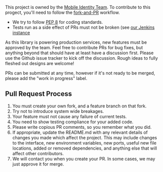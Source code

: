 This project is owned by the [Mobile Identity Team](https://gus.lightning.force.com/lightning/r/CollaborationGroup/0F9B00000002nQMKAY/view).
To contribute to this progect, you'll need to follow the [fork-and-PR](https://help.github.com/articles/creating-a-pull-request-from-a-fork/) workflow.

* We try to follow [PEP 8](https://www.python.org/dev/peps/pep-0008/) for coding standards.
* Tests run as a side effect of PRs must not be broken (see [our Jenkins instance](https://salesforceauth.ci.data.com/job/declarative-apis-test/)

As this library is powering production services, new features must be approved by the team. Feel free to contribute PRs for bug fixes, but anything beyond that should
have at least have a discussion first. Please use the Github issue tracker to kick off the discussion. Rough ideas to fully fleshed out designs are welcome!

PRs can be submitted at any time, however if it's not ready to be merged, please add the "work in progress" label.


## Pull Request Process

1. You must create your own fork, and a feature branch on that fork.
2. Try not to introduce system wide breakages.
3. Your feature must not cause any failure of current tests. 
4. You need to show testing compliance for your added code.
5. Please write copious PR comments, so you remember what you did.
6. If appropriate, update the README.md with any relevant details of changes you made which affect the project. This may include changes to the interface, new environment variables, new ports, useful new file locations, added or removed dependencies, and anything else that will affect other contributors.
7. We will contact you when you create your PR. In some cases, we may just approve it for merge.
